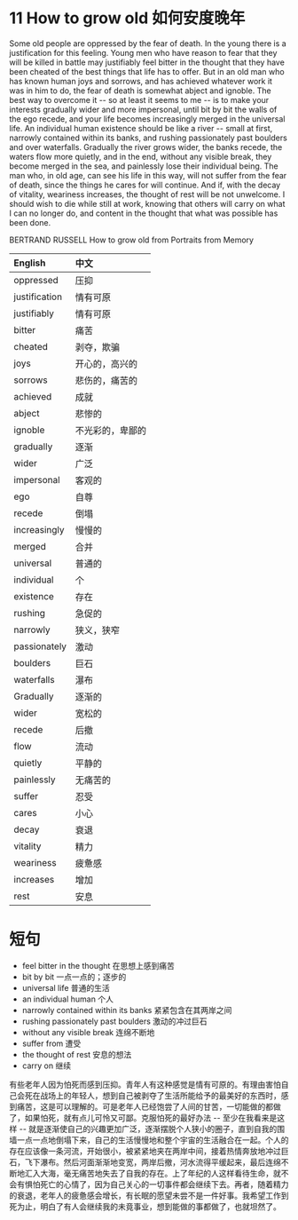 # 11 How to grow old 如何安度晚年

Some old people are oppressed by the fear of death. In the young there is a justification for this feeling. Young men who have reason to fear that they will be killed in battle may justifiably feel bitter in the thought that they have been cheated of the best things that life has to offer. But in an old man who has known human joys and sorrows, and has achieved whatever work it was in him to do, the fear of death is somewhat abject and ignoble. The best way to overcome it -- so at least it seems to me -- is to make your interests gradually wider and more impersonal, until bit by bit the walls of the ego recede, and your life becomes increasingly merged in the universal life. An individual human existence should be like a river -- small at first, narrowly contained within its banks, and rushing passionately past boulders and over waterfalls. Gradually the river grows wider, the banks recede, the waters flow more quietly, and in the end, without any visible break, they become merged in the sea, and painlessly lose their individual being. The man who, in old age, can see his life in this way, will not suffer from the fear of death, since the things he cares for will continue. And if, with the decay of vitality, weariness increases, the thought of rest will be not unwelcome. I should wish to die while still at work, knowing that others will carry on what I can no longer do, and content in the thought that what was possible has been done.

BERTRAND RUSSELL How to grow old from Portraits from Memory

|English|中文|
|:--|:--|
|oppressed|压抑|
|justification|情有可原|
|justifiably|情有可原|
|bitter|痛苦|
|cheated|剥夺，欺骗|
|joys|开心的，高兴的|
|sorrows|悲伤的，痛苦的|
|achieved|成就|
|abject|悲惨的|
|ignoble|不光彩的，卑鄙的|
|gradually|逐渐|
|wider|广泛|
|impersonal|客观的|
|ego|自尊|
|recede|倒塌|
|increasingly|慢慢的|
|merged|合并|
|universal|普通的|
|individual|个|
|existence|存在|
|rushing|急促的|
|narrowly|狭义，狭窄|
|passionately|激动|
|boulders|巨石|
|waterfalls|瀑布|
|Gradually|逐渐的|
|wider|宽松的|
|recede|后撤|
|flow|流动|
|quietly|平静的|
|painlessly|无痛苦的|
|suffer|忍受|
|cares|小心|
|decay|衰退|
|vitality|精力|
|weariness|疲惫感|
|increases|增加|
|rest|安息|

# 短句
* feel bitter in the thought 在思想上感到痛苦
* bit by bit 一点一点的；逐步的
* universal life 普通的生活
* an individual human 个人
* narrowly contained within its banks 紧紧包含在其两岸之间
* rushing passionately past boulders 激动的冲过巨石
* without any visible break 连绵不断地
* suffer from 遭受
* the thought of rest 安息的想法
* carry on 继续

有些老年人因为怕死而感到压抑。青年人有这种感觉是情有可原的。有理由害怕自己会死在战场上的年轻人，想到自己被剥夺了生活所能给予的最美好的东西时，感到痛苦，这是可以理解的。可是老年人已经饱尝了人间的甘苦，一切能做的都做了，如果怕死，就有点儿可怜又可鄙。克服怕死的最好办法 -- 至少在我看来是这样 -- 就是逐渐使自己的兴趣更加广泛，逐渐摆脱个人狭小的圈子，直到自我的围墙一点一点地倒塌下来，自己的生活慢慢地和整个宇宙的生活融合在一起。个人的存在应该像一条河流，开始很小，被紧紧地夹在两岸中间，接着热情奔放地冲过巨石，飞下瀑布。然后河面渐渐地变宽，两岸后撤，河水流得平缓起来，最后连绵不断地汇入大海，毫无痛苦地失去了自我的存在。上了年纪的人这样看待生命，就不会有惧怕死亡的心情了，因为自己关心的一切事件都会继续下去。再者，随着精力的衰退，老年人的疲惫感会增长，有长眠的愿望未尝不是一件好事。我希望工作到死为止，明白了有人会继续我的未竟事业，想到能做的事都做了，也就坦然了。
